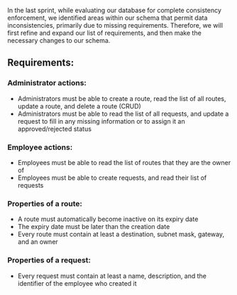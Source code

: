 In the last sprint, while evaluating our database for complete consistency enforcement, we identified areas within our schema that permit data inconsistencies, primarily due to missing requirements. Therefore, we will first refine and expand our list of requirements, and then make the necessary changes to our schema.

## Requirements:

### Administrator actions:
- Administrators must be able to create a route, read the list of all routes, update a route, and delete a route (CRUD)
- Administrators must be able to read the list of all requests, and update a request to fill in any missing information or to assign it an approved/rejected status

### Employee actions:
- Employees must be able to read the list of routes that they are the owner of
- Employees must be able to create requests, and read their list of requests

### Properties of a route:
- A route must automatically become inactive on its expiry date
- The expiry date must be later than the creation date
- Every route must contain at least a destination, subnet mask, gateway, and an owner

### Properties of a request:
- Every request must contain at least a name, description, and the identifier of the employee who created it
